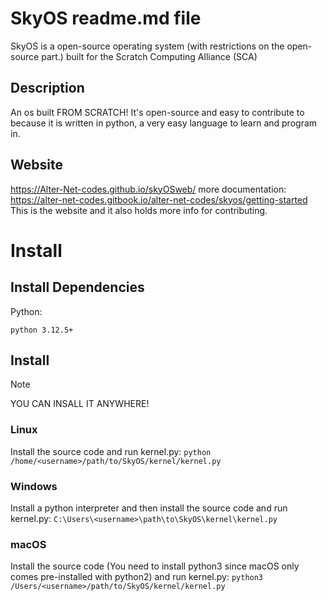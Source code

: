 # SkyOS readme.md file
SkyOS is a open-source operating system (with restrictions on the open-source part.) built for the Scratch Computing Alliance (SCA)

## Description
An os built FROM SCRATCH! It's open-source and easy to contribute to
because it is written in python, a very easy language to learn and program in.

## Website
https://Alter-Net-codes.github.io/skyOSweb/
more documentation: https://alter-net-codes.gitbook.io/alter-net-codes/skyos/getting-started
This is the website and it also holds more info for contributing.

# Install

## Install Dependencies
Python:
```
python 3.12.5+
```

## Install
>[!NOTE]
>YOU CAN INSALL IT ANYWHERE!
### Linux
Install the source code and run kernel.py:
`python /home/<username>/path/to/SkyOS/kernel/kernel.py`
### Windows
Install a python interpreter and then install the source code and run kernel.py:
`C:\Users\<username>\path\to\SkyOS\kernel\kernel.py`
### macOS
Install the source code (You need to install python3 since macOS only comes pre-installed with python2) and run kernel.py:
 `python3 /Users/<username>/path/to/SkyOS/kernel/kernel.py`
